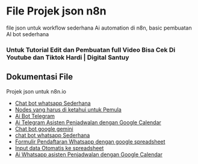 # File Projek json n8n
file json untuk workflow sederhana Ai automation di n8n, basic pembuatan AI bot sederhana

### Untuk Tutorial Edit dan Pembuatan full Video Bisa Cek Di Youtube dan Tiktok Hardi | Digital Santuy

## Dokumentasi File
Projek json untuk n8n.io
- [Chat bot whatsapp Sederhana](./ChatBot%20Whatsapp%20Sederhana.json)
- [Nodes yang harus di ketahui untuk Pemula](./5%20Nodes%20yang%20harus%20di%20Ketahui.json)
- [Ai Bot Telegram](./AI%20Bot%20Telegram.json)
- [Ai Telegram Asisten Penjadwalan dengan Google Calendar](./AI%20Telegram%20Asisten%20Penjadwalan.json)
- [Chat bot google gemini](./Chat%20Bot%20Google%20Gemini.json)
- [chat bot whatsapp Sederhana](./ChatBot%20Whatsapp%20Sederhana.json)
- [Formulir Pendaftaran Whatsapp dengan google spreadsheet](./formulir%20pendaftaran%20whatsapp.json)
- [Input data Otomatis ke spreadsheet](./input%20data%20otomatis%20ke%20sheet.json)
- [Ai Whatsapp asisten Penjadwalan dengan Google Calendar](./whatsapp_aiasisten_penjadwalan.json)


